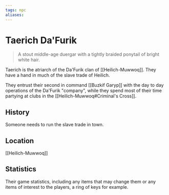 ```yaml
---
tags: npc
aliases:
---
```

# Taerich Da'Furik

> A stout middle-age duergar with a tightly braided ponytail of bright white hair.

Taerich is the atriarch of the Da'Furik clan of [[Heilich-Muwwoq]]. They have a hand in much of the slave trade of Heilich.

They entrust their second in command [[Buzkif Garyp]] with the day to day operations of the Da'Furik "company", while they spend most of their time partying at clubs in the [[Heilich-Muwwoq#Criminal's Cross]].
## History
Someone needs to run the slave trade in town.

## Location
[[Heilich-Muwwoq]]

## Statistics
Their game statistics, including any items that may change them or any items of interest to the players, a ring of keys for example.